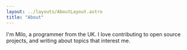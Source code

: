 ```yaml
---
layout: ../layouts/AboutLayout.astro
title: "About"
---
```


I'm Milo, a programmer from the UK. I love contributing to open source projects, and writing about topics that interest me.
